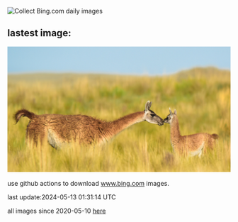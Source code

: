 ![Collect Bing.com daily images](https://github.com/counter2015/bing-daily-images/workflows/Collect%20Bing.com%20daily%20images/badge.svg)
## lastest image:
![](images/GuanacoMother.jpg)

use github actions to download www.bing.com images.

last update:2024-05-13 01:31:14 UTC

all images since 2020-05-10 [here](https://github.com/counter2015/bing-daily-images/tree/master/images) 
